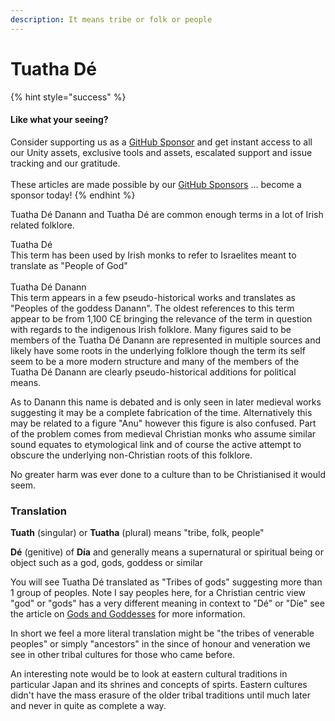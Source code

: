 ```yaml
---
description: It means tribe or folk or people
---
```


# Tuatha Dé

{% hint style="success" %}
#### Like what your seeing?

Consider supporting us as a [GitHub Sponsor](../../../../become-a-sponsor.md) and get instant access to all our Unity assets, exclusive tools and assets, escalated support and issue tracking and our gratitude.\
\
These articles are made possible by our [GitHub Sponsors](https://github.com/sponsors/heathen-engineering) ... become a sponsor today!
{% endhint %}

Tuatha Dé Danann and Tuatha Dé are common enough terms in a lot of Irish related folklore.

Tuatha Dé\
This term has been used by Irish monks to refer to Israelites meant to translate as "People of God" \
\
Tuatha Dé Danann\
This term appears in a few pseudo-historical works and translates as "Peoples of the goddess Danann". The oldest references to this term appear to be from 1,100 CE bringing the relevance of the term in question with regards to the indigenous Irish folklore. Many figures said to be members of the Tuatha Dé Danann are represented in multiple sources and likely have some roots in the underlying folklore though the term its self seem to be a more modern structure and many of the members of the Tuatha Dé Danann are clearly pseudo-historical additions for political means.

As to Danann this name is debated and is only seen in later medieval works suggesting it may be a complete fabrication of the time. Alternatively this may be related to a figure "Anu" however this figure is also confused. Part of the problem comes from medieval Christian monks who assume similar sound equates to etymological link and of course the active attempt to obscure the underlying non-Christian roots of this folklore.

No greater harm was ever done to a culture than to be Christianised it would seem.

### Translation

**Tuath** (singular) or **Tuatha** (plural) means "tribe, folk, people"

**Dé** (genitive) of **Día** and generally means a supernatural or spiritual being or object such as a god, gods, goddess or similar

You will see Tuatha Dé translated as "Tribes of gods" suggesting more than 1 group of peoples. Note I say peoples here, for a Christian centric view "god" or "gods" has a very different meaning in context to "Dé" or "Díe" see the article on [Gods and Goddesses](gods-and-goddesses.md) for more information.&#x20;

In short we feel a more literal translation might be "the tribes of venerable peoples" or simply "ancestors" in the since of honour and veneration we see in other tribal cultures for those who came before.

An interesting note would be to look at eastern cultural traditions in particular Japan and its shrines and concepts of spirts. Eastern cultures didn't have the mass erasure of the older tribal traditions until much later and never in quite as complete a way.&#x20;
